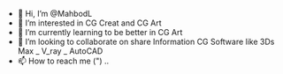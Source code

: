 - 👋 Hi, I’m @MahbodL
- 👀 I’m interested in CG Creat and CG Art
- 🌱 I’m currently learning to be better in CG Art
- 💞️ I’m looking to collaborate on share Information CG Software like 3Ds Max _ V_ray _ AutoCAD
- 📫 How to reach me (")
..
<!---
MahbodL/MahbodL is a ✨ special ✨ repository because its `README.md` (this file) appears on your GitHub profile.
You can click the Preview link to take a look at your changes.
--->
